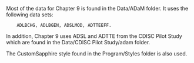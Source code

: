 Most of the data for Chapter 9 is found in the Data/ADaM folder. It uses the following data sets:

		ADLBCHG, ADLBGEN, ADSLMOD, ADTTEEFF.
In addition, Chapter 9 uses ADSL and ADTTE from the CDISC Pilot Study which are found in the Data/CDISC Pilot Study/adam folder.

The CustomSapphire style found in the Program/Styles folder is also used.
